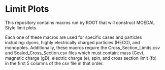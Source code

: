 # Limit Plots

This repository contains macros run by ROOT that will construct MOEDAL Style limit plots.

Each one of these macros are used for specific cases and particles including: dyons, highly electrically charged particles (HECO), and monopoles. Additionally, these macros require the Cross_Section_Limits.csv and Scaled_Cross_Section.csv files which must contain: mass (Gev), magnetic charge (gD), electric charge (e), spin, and cross section limit (fb) in the first 5 columns of the csv file in that order. 
